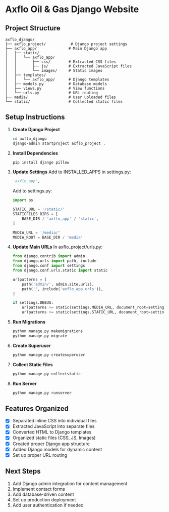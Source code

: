 # Axflo Oil & Gas Django Website

## Project Structure
```
axflo_django/
├── axflo_project/           # Django project settings
├── axflo_app/              # Main Django app
│   ├── static/
│   │   └── axflo_app/
│   │       ├── css/        # Extracted CSS files
│   │       ├── js/         # Extracted JavaScript files
│   │       └── images/     # Static images
│   ├── templates/
│   │   └── axflo_app/      # Django templates
│   ├── models.py           # Database models
│   ├── views.py            # View functions
│   └── urls.py             # URL routing
├── media/                  # User uploaded files
└── static/                 # Collected static files
```

## Setup Instructions

1. **Create Django Project**
   ```bash
   cd axflo_django
   django-admin startproject axflo_project .
   ```

2. **Install Dependencies**
   ```bash
   pip install django pillow
   ```

3. **Update Settings**
   Add to INSTALLED_APPS in settings.py:
   ```python
   'axflo_app',
   ```

   Add to settings.py:
   ```python
   import os
   
   STATIC_URL = '/static/'
   STATICFILES_DIRS = [
       BASE_DIR / 'axflo_app' / 'static',
   ]
   
   MEDIA_URL = '/media/'
   MEDIA_ROOT = BASE_DIR / 'media'
   ```

4. **Update Main URLs**
   In axflo_project/urls.py:
   ```python
   from django.contrib import admin
   from django.urls import path, include
   from django.conf import settings
   from django.conf.urls.static import static

   urlpatterns = [
       path('admin/', admin.site.urls),
       path('', include('axflo_app.urls')),
   ]

   if settings.DEBUG:
       urlpatterns += static(settings.MEDIA_URL, document_root=settings.MEDIA_ROOT)
       urlpatterns += static(settings.STATIC_URL, document_root=settings.STATIC_ROOT)
   ```

5. **Run Migrations**
   ```bash
   python manage.py makemigrations
   python manage.py migrate
   ```

6. **Create Superuser**
   ```bash
   python manage.py createsuperuser
   ```

7. **Collect Static Files**
   ```bash
   python manage.py collectstatic
   ```

8. **Run Server**
   ```bash
   python manage.py runserver
   ```

## Features Organized

- [x] Separated inline CSS into individual files
- [x] Extracted JavaScript into separate files
- [x] Converted HTML to Django templates
- [x] Organized static files (CSS, JS, Images)
- [x] Created proper Django app structure
- [x] Added Django models for dynamic content
- [x] Set up proper URL routing

## Next Steps

1. Add Django admin integration for content management
2. Implement contact forms
3. Add database-driven content
4. Set up production deployment
5. Add user authentication if needed
